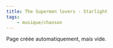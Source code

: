 ```yaml
---
title: The Supermen lovers - Starlight
tags:
    - musique/chanson
---
```


Page créée automatiquement, mais vide.
